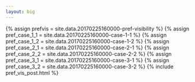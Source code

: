 ```yaml
---
layout: big
---
```

{% assign prefvis = site.data.20170225160000-pref-visibility %}
{% assign pref_case_1_1 = site.data.20170225160000-case-1-1 %}
{% assign pref_case_1_2 = site.data.20170225160000-case-1-2 %}
{% assign pref_case_2_1 = site.data.20170225160000-case-2-1 %}
{% assign pref_case_2_2 = site.data.20170225160000-case-2-2 %}
{% assign pref_case_3_1 = site.data.20170225160000-case-3-1 %}
{% assign pref_case_3_2 = site.data.20170225160000-case-3-2 %}
{% include pref_vis_post.html %}
